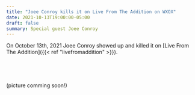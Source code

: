 ```yaml
---
title: "Joee Conroy kills it on Live From The Addition on WXOX"
date: 2021-10-13T19:00:00-05:00
draft: false
summary: Special guest Joee Conroy
---
```


On October 13th, 2021 Joee Conroy showed up and killed it on 
[Live From The Addition]({{< ref "livefromaddition" >}}).


## &nbsp;

(picture comming soon!)







